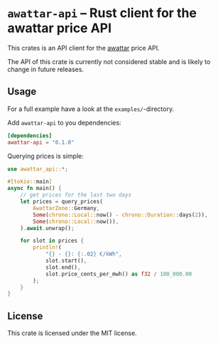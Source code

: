 # `awattar-api` – Rust client for the awattar price API

This crates is an API client for the [awattar](https://www.awattar.de) price API.

The API of this crate is currently not considered stable and is likely to change
in future releases.

## Usage

For a full example have a look at the `examples/`-directory.

Add `awattar-api` to you dependencies:
``` toml
[dependencies]
awattar-api = "0.1.0"
```

Querying prices is simple:
``` rust
use awattar_api::*;

#[tokio::main]
async fn main() {
    // get prices for the last two days
    let prices = query_prices(
        AwattarZone::Germany,
        Some(chrono::Local::now() - chrono::Duration::days(2)),
        Some(chrono::Local::now()),
    ).await.unwrap();

    for slot in prices {
        println!(
            "{} - {}: {:.02} €/kWh",
            slot.start(),
            slot.end(),
            slot.price_cents_per_mwh() as f32 / 100_000.00
        );
    }
}
```

## License

This crate is licensed under the MIT license.
